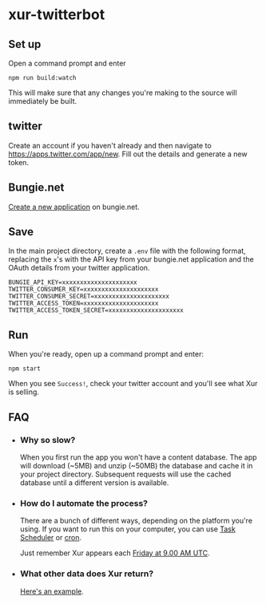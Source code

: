 # xur-twitterbot

## Set up
Open a command prompt and enter
```bashp
npm run build:watch
```
This will make sure that any changes you're making to the source will immediately be built.

## twitter
Create an account if you haven't already and then navigate to https://apps.twitter.com/app/new. Fill out the details and generate a new token.

## Bungie.net
[Create a new application](https://www.bungie.net/en/Application) on bungie.net.

## Save
In the main project directory, create a `.env` file with the following format, replacing the `x`'s with the API key from your bungie.net application and the OAuth details from your twitter application.
```
BUNGIE_API_KEY=xxxxxxxxxxxxxxxxxxxxx
TWITTER_CONSUMER_KEY=xxxxxxxxxxxxxxxxxxxxx
TWITTER_CONSUMER_SECRET=xxxxxxxxxxxxxxxxxxxxx
TWITTER_ACCESS_TOKEN=xxxxxxxxxxxxxxxxxxxxx
TWITTER_ACCESS_TOKEN_SECRET=xxxxxxxxxxxxxxxxxxxxx
```

## Run
When you're ready, open up a command prompt and enter:
```bashp
npm start
```
When you see `Success!`, check your twitter account and you'll see what Xur is selling.

## FAQ
* ### Why so slow?

   When you first run the app you won't have a content database. The app will download (~5MB) and unzip (~50MB) the database and cache it in your project directory. Subsequent requests will use the cached database until a different version is available.

* ### How do I automate the process?

   There are a bunch of different ways, depending on the platform you're using. If you want to run this on your computer, you can use [Task Scheduler](http://www.howtogeek.com/123393/how-to-automatically-run-programs-and-set-reminders-with-the-windows-task-scheduler/) or [cron](http://www.howtogeek.com/101288/how-to-schedule-tasks-on-linux-an-introduction-to-crontab-files/).

   Just remember Xur appears each [Friday at 9.00 AM UTC](https://www.timeanddate.com/worldclock/converter.html?iso=20170106T090000&p1=1440).

* ### What other data does Xur return?

   [Here's an example](https://github.com/dazarobbo/xur-twitterbot/wiki/Example-Xur-Response).
